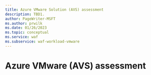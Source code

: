 ```yaml
---
title: Azure VMware Solution (AVS) assessment
description: TBD1.
author: PageWriter-MSFT
ms.author: prwilk
ms.date: 01/26/2023
ms.topic: conceptual
ms.service: waf
ms.subservice: waf-workload-vmware
---
```


# Azure VMware (AVS) assessment
